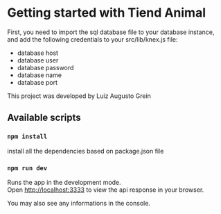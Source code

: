 # Getting started with Tiend Animal

First, you need to import the sql database file to your database instance, and add the following credentials to your src/lib/knex.js file:
* database host
* database user
* database password
* database name
* database port

This project was developed by Luiz Augusto Grein

## Available scripts

### `npm install`

install all the dependencies based on package.json file

### `npm run dev`

Runs the app in the development mode.\
Open [http://localhost:3333](http://localhost:3333) to view the api response in your browser.

You may also see any informations in the console.
